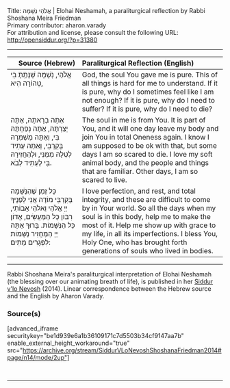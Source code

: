 <html>
<head></head>
<body>
Title: אֱלֹהַי נְשָׁמָה | Elohai Neshamah, a paraliturgical reflection by Rabbi Shoshana Meira Friedman<br />
Primary contributor: aharon.varady<br />
For attribution and license, please consult the following URL: <a href="http://opensiddur.org/?p=31380">http://opensiddur.org/?p=31380</a>
<p />
<hr />

<table style="margin-left: auto;margin-right: auto;" class="draggable">
<thead><tr><th id="x" style="text-align: right;">Source (Hebrew)</th><th style="text-align: left;">Paraliturgical Reflection (English)</th></tr></thead>
<tbody>
<tr><td style="vertical-align:top;">
<div class="liturgy"><span lang="he">
אֱלֹהַי,
נְשָׁמָה שֶׁנָּתַֽתָּ בִּי
טְהוֹרָה הִיא,
</span></div></td>
 
<td style="vertical-align:top;">
<div class="english">
God, 
the soul You gave me is pure.  
This of all things is hard for me to understand.  
If it is pure, why do I sometimes feel like I am not enough?  
If it is pure, why do I need to suffer?  
If it is pure, why do I need to die?  
</div></td></tr>


<tr><td style="vertical-align:top;">
<div class="liturgy"><span lang="he">
אַתָּה בְרָאתָהּ,
אַתָּה יְצַרְתָּהּ,
אַתָּה נְפַחְתָּהּ בִּי,
וְאַתָּה מְשַׁמְּרָהּ בְּקִרְבִּי,
וְאַתָּה עָתִיד
לִטְּלָהּ מִמֶּנִּי,
וּלְהַחֲזִירָהּ בִּי
לֶעָתִיד לָבֹא.
</span></div></td>
 
<td style="vertical-align:top;">
<div class="english">
The soul in me is from You.  
It is part of You, and it will one day leave my body and join You in total Oneness again.  
I know I am supposed to be ok with that, but some days I am so scared to die.  
I love my soft animal body, and the people and things that are familiar.  
Other days, I am so scared to live.  
</div></td></tr>


<tr><td style="vertical-align:top;">
<div class="liturgy"><span lang="he">
כָּל זְמַן שֶׁהַנְּשָׁמָה בְּקִרְבִּי
מוֹדֶה אֲנִי לְפָנֶיךָ יְיָ אֱלֹהַי וֵאלֹהֵי אֲבוֹתַי,
רִבּוֹן כָּל הַמַּעֲשִׂים, אֲדוֹן כָּל הַנְּשָׁמוֹת.
בָּרוּךְ אַתָּה יְיָ
הַמַּחֲזִיר נְשָׁמוֹת לִפְגָרִים מֵתִים:
</span></div></td>
 
<td style="vertical-align:top;">
<div class="english">
I love perfection, and rest, and total integrity, and these are difficult to come by in Your world.
So all the days when my soul is in this body, help me to make the most of it.  
Help me show up with grace to my life, in all its imperfections.
I bless You, Holy One, 
who has brought forth generations of souls who lived in bodies. 
</div></td></tr>
</tbody></table>

<hr />

Rabbi Shoshana Meira's paraliturgical interpretation of Elohai Neshamah (the blessing over our animating breath of life), is published in her <a href="https://opensiddur.org/compilations/siddurim/morning-siddur/jewish-prayer-as-shame-resilience-practice-siddur-vlo-nevosh-by-rabbi-shoshana-friedman/">Siddur v'lo Nevosh</a> (2014). Linear correspondence between the Hebrew source and the English by Aharon Varady.

<h3>Source(s)</h3>

[advanced_iframe securitykey="be1d939e6a1b36109171c7d5503b34cf9147aa7b" enable_external_height_workaround="true" src="https://archive.org/stream/SiddurVLoNevoshShoshanaFriedman2014#page/n14/mode/2up"]

&nbsp;

<hr />

&nbsp;
</body>
</html>